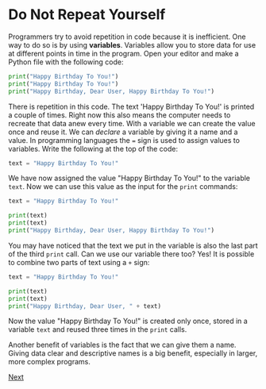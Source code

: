 # Do Not Repeat Yourself

Programmers try to avoid repetition in code because it is inefficient. One way to do so is by using **variables**. Variables allow you to store data for use at different points in time in the program. Open your editor and make a Python file with the following code:

```python
print("Happy Birthday To You!")
print("Happy Birthday To You!")
print("Happy Birthday, Dear User, Happy Birthday To You!")
```

There is repetition in this code. The text 'Happy Birthday To You!' is printed a couple of times. Right now this also means the computer needs to recreate that data anew every time. With a variable we can create the value once and reuse it. We can _declare_ a variable by giving it a name and a value. In programming languages the `=` sign is used to assign values to variables. Write the following at the top of the code:

```python
text = "Happy Birthday To You!"
```

We have now assigned the value "Happy Birthday To You!" to the variable `text`. Now we can use this value as the input for the `print` commands:

```python
text = "Happy Birthday To You!"

print(text)
print(text)
print("Happy Birthday, Dear User, Happy Birthday To You!")
```

You may have noticed that the text we put in the variable is also the last part of the third `print` call. Can we use our variable there too? Yes! It is possible to combine two parts of text using a `+` sign:

```python
text = "Happy Birthday To You!"

print(text)
print(text)
print("Happy Birthday, Dear User, " + text)
```

Now the value "Happy Birthday To You!" is created only once, stored in a variable `text` and reused three times in the `print` calls.

Another benefit of variables is the fact that we can give them a name. Giving data clear and descriptive names is a big benefit, especially in larger, more complex programs.

[Next](say-what-you-mean.md)